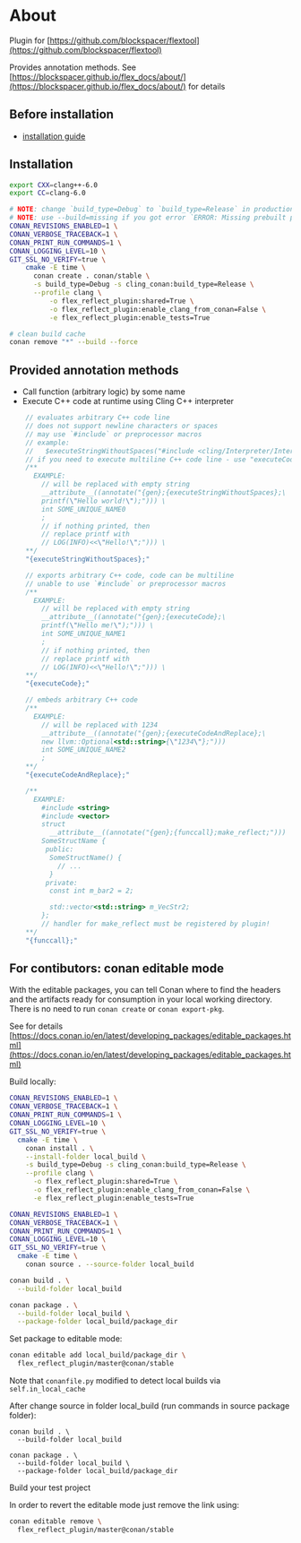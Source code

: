 # About

Plugin for [https://github.com/blockspacer/flextool](https://github.com/blockspacer/flextool)

Provides annotation methods. See [https://blockspacer.github.io/flex_docs/about/](https://blockspacer.github.io/flex_docs/about/) for details

## Before installation

- [installation guide](https://blockspacer.github.io/flex_docs/download/)

## Installation

```bash
export CXX=clang++-6.0
export CC=clang-6.0

# NOTE: change `build_type=Debug` to `build_type=Release` in production
# NOTE: use --build=missing if you got error `ERROR: Missing prebuilt package`
CONAN_REVISIONS_ENABLED=1 \
CONAN_VERBOSE_TRACEBACK=1 \
CONAN_PRINT_RUN_COMMANDS=1 \
CONAN_LOGGING_LEVEL=10 \
GIT_SSL_NO_VERIFY=true \
    cmake -E time \
      conan create . conan/stable \
      -s build_type=Debug -s cling_conan:build_type=Release \
      --profile clang \
          -o flex_reflect_plugin:shared=True \
          -o flex_reflect_plugin:enable_clang_from_conan=False \
          -e flex_reflect_plugin:enable_tests=True

# clean build cache
conan remove "*" --build --force
```

## Provided annotation methods

- Call function (arbitrary logic) by some name
- Execute C++ code at runtime using Cling C++ interpreter

```cpp
    // evaluates arbitrary C++ code line
    // does not support newline characters or spaces
    // may use `#include` or preprocessor macros
    // example:
    //   $executeStringWithoutSpaces("#include <cling/Interpreter/Interpreter.h>")
    // if you need to execute multiline C++ code line - use "executeCode"
    /**
      EXAMPLE:
        // will be replaced with empty string
        __attribute__((annotate("{gen};{executeStringWithoutSpaces};\
        printf(\"Hello world!\");"))) \
        int SOME_UNIQUE_NAME0
        ;
        // if nothing printed, then
        // replace printf with
        // LOG(INFO)<<\"Hello!\";"))) \
    **/
    "{executeStringWithoutSpaces};"

    // exports arbitrary C++ code, code can be multiline
    // unable to use `#include` or preprocessor macros
    /**
      EXAMPLE:
        // will be replaced with empty string
        __attribute__((annotate("{gen};{executeCode};\
        printf(\"Hello me!\");"))) \
        int SOME_UNIQUE_NAME1
        ;
        // if nothing printed, then
        // replace printf with
        // LOG(INFO)<<\"Hello!\";"))) \
    **/
    "{executeCode};"

    // embeds arbitrary C++ code
    /**
      EXAMPLE:
        // will be replaced with 1234
        __attribute__((annotate("{gen};{executeCodeAndReplace};\
        new llvm::Optional<std::string>{\"1234\"};")))
        int SOME_UNIQUE_NAME2
        ;
    **/
    "{executeCodeAndReplace};"

    /**
      EXAMPLE:
        #include <string>
        #include <vector>
        struct
          __attribute__((annotate("{gen};{funccall};make_reflect;")))
        SomeStructName {
         public:
          SomeStructName() {
            // ...
          }
         private:
          const int m_bar2 = 2;

          std::vector<std::string> m_VecStr2;
        };
        // handler for make_reflect must be registered by plugin!
    **/
    "{funccall};"
```

## For contibutors: conan editable mode

With the editable packages, you can tell Conan where to find the headers and the artifacts ready for consumption in your local working directory.
There is no need to run `conan create` or `conan export-pkg`.

See for details [https://docs.conan.io/en/latest/developing_packages/editable_packages.html](https://docs.conan.io/en/latest/developing_packages/editable_packages.html)

Build locally:

```bash
CONAN_REVISIONS_ENABLED=1 \
CONAN_VERBOSE_TRACEBACK=1 \
CONAN_PRINT_RUN_COMMANDS=1 \
CONAN_LOGGING_LEVEL=10 \
GIT_SSL_NO_VERIFY=true \
  cmake -E time \
    conan install . \
    --install-folder local_build \
    -s build_type=Debug -s cling_conan:build_type=Release \
    --profile clang \
      -o flex_reflect_plugin:shared=True \
      -o flex_reflect_plugin:enable_clang_from_conan=False \
      -e flex_reflect_plugin:enable_tests=True

CONAN_REVISIONS_ENABLED=1 \
CONAN_VERBOSE_TRACEBACK=1 \
CONAN_PRINT_RUN_COMMANDS=1 \
CONAN_LOGGING_LEVEL=10 \
GIT_SSL_NO_VERIFY=true \
  cmake -E time \
    conan source . --source-folder local_build

conan build . \
  --build-folder local_build

conan package . \
  --build-folder local_build \
  --package-folder local_build/package_dir
```

Set package to editable mode:

```bash
conan editable add local_build/package_dir \
  flex_reflect_plugin/master@conan/stable
```

Note that `conanfile.py` modified to detect local builds via `self.in_local_cache`

After change source in folder local_build (run commands in source package folder):

```
conan build . \
  --build-folder local_build

conan package . \
  --build-folder local_build \
  --package-folder local_build/package_dir
```

Build your test project

In order to revert the editable mode just remove the link using:

```bash
conan editable remove \
  flex_reflect_plugin/master@conan/stable
```
